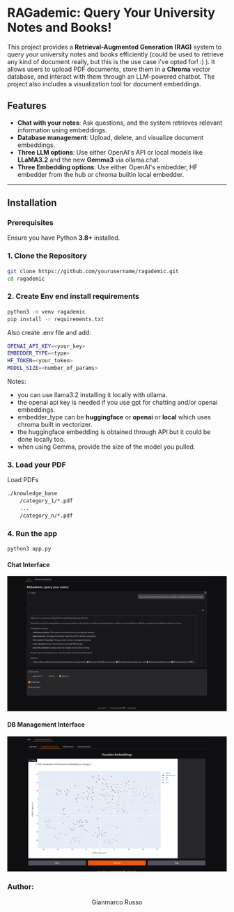# RAGademic: Query Your University Notes and Books!

This project provides a **Retrieval-Augmented Generation (RAG)** system to query your university notes and books efficiently (could be used to retrieve any kind of document really, but this is the use case i've opted for! :) ). It allows users to upload PDF documents, store them in a **Chroma** vector database, and interact with them through an LLM-powered chatbot. The project also includes a visualization tool for document embeddings.

## Features
- **Chat with your notes**: Ask questions, and the system retrieves relevant information using embeddings.
- **Database management**: Upload, delete, and visualize document embeddings.
- **Three LLM options**: Use either OpenAI's API or local models like **LLaMA3.2** and the new **Gemma3** via ollama.chat.
- **Three Embedding options**: Use either OpenAI's embedder, HF embedder from the hub or chroma builtin local embedder.

---

## Installation

### Prerequisites
Ensure you have Python **3.8+** installed.

### 1. Clone the Repository
```bash
git clone https://github.com/yourusername/ragademic.git
cd ragademic
```
### 2. Create Env end install requirements
```bash
python3 -m venv ragademic
pip install -r requirements.txt
```
Also create .env file and add:
```bash
OPENAI_API_KEY=<your_key>
EMBEDDER_TYPE=<type> 
HF_TOKEN=<your_token> 
MODEL_SIZE=<number_of_params>
```
Notes: 
- you can use llama3.2 installing it locally with ollama.
- the openai api key is needed if you use gpt for chatting and/or openai embeddings.
- embedder_type can be **huggingface** or **openai** or **local** which uses chroma built in vectorizer.
- the huggingface embedding is obtained through API but it could be done locally too.
- when using Gemma, provide the size of the model you pulled.

### 3. Load your PDF
Load PDFs 
```bash
./knowledge_base
    /category_1/*.pdf
    ...
    /category_n/*.pdf
```

### 4. Run the app
```bash
python3 app.py
```
#### Chat Interface
![Chat Interface](./imgs/chat.png)
#### DB Management Interface
![DB management Interface](./imgs/db_management.png)

### Author: 
<div align="center">
    <p>Gianmarco Russo</p>
    <a href="https://www.linkedin.com/in/grusso98/" style="text-decoration:none;">
      <img src="https://upload.wikimedia.org/wikipedia/commons/thumb/c/ca/LinkedIn_logo_initials.png/640px-LinkedIn_logo_initials.png" width="2%" alt="" /></a>
  </div> 